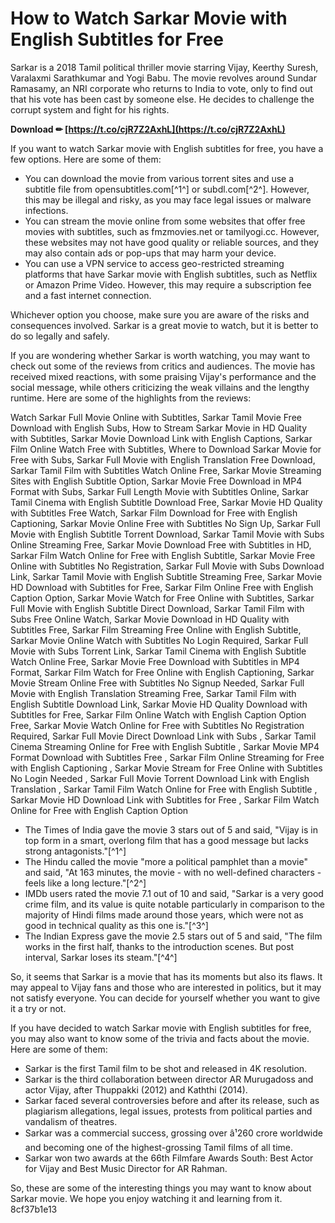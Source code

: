 # How to Watch Sarkar Movie with English Subtitles for Free
 
Sarkar is a 2018 Tamil political thriller movie starring Vijay, Keerthy Suresh, Varalaxmi Sarathkumar and Yogi Babu. The movie revolves around Sundar Ramasamy, an NRI corporate who returns to India to vote, only to find out that his vote has been cast by someone else. He decides to challenge the corrupt system and fight for his rights.
 
**Download ✏ [https://t.co/cjR7Z2AxhL](https://t.co/cjR7Z2AxhL)**


 
If you want to watch Sarkar movie with English subtitles for free, you have a few options. Here are some of them:
 
- You can download the movie from various torrent sites and use a subtitle file from opensubtitles.com[^1^] or subdl.com[^2^]. However, this may be illegal and risky, as you may face legal issues or malware infections.
- You can stream the movie online from some websites that offer free movies with subtitles, such as fmzmovies.net or tamilyogi.cc. However, these websites may not have good quality or reliable sources, and they may also contain ads or pop-ups that may harm your device.
- You can use a VPN service to access geo-restricted streaming platforms that have Sarkar movie with English subtitles, such as Netflix or Amazon Prime Video. However, this may require a subscription fee and a fast internet connection.

Whichever option you choose, make sure you are aware of the risks and consequences involved. Sarkar is a great movie to watch, but it is better to do so legally and safely.

If you are wondering whether Sarkar is worth watching, you may want to check out some of the reviews from critics and audiences. The movie has received mixed reactions, with some praising Vijay's performance and the social message, while others criticizing the weak villains and the lengthy runtime. Here are some of the highlights from the reviews:
 
Watch Sarkar Full Movie Online with Subtitles,  Sarkar Tamil Movie Free Download with English Subs,  How to Stream Sarkar Movie in HD Quality with Subtitles,  Sarkar Movie Download Link with English Captions,  Sarkar Film Online Watch Free with Subtitles,  Where to Download Sarkar Movie for Free with Subs,  Sarkar Full Movie with English Translation Free Download,  Sarkar Tamil Film with Subtitles Watch Online Free,  Sarkar Movie Streaming Sites with English Subtitle Option,  Sarkar Movie Free Download in MP4 Format with Subs,  Sarkar Full Length Movie with Subtitles Online,  Sarkar Tamil Cinema with English Subtitle Download Free,  Sarkar Movie HD Quality with Subtitles Free Watch,  Sarkar Film Download for Free with English Captioning,  Sarkar Movie Online Free with Subtitles No Sign Up,  Sarkar Full Movie with English Subtitle Torrent Download,  Sarkar Tamil Movie with Subs Online Streaming Free,  Sarkar Movie Download Free with Subtitles in HD,  Sarkar Film Watch Online for Free with English Subtitle,  Sarkar Movie Free Online with Subtitles No Registration,  Sarkar Full Movie with Subs Download Link,  Sarkar Tamil Movie with English Subtitle Streaming Free,  Sarkar Movie HD Download with Subtitles for Free,  Sarkar Film Online Free with English Caption Option,  Sarkar Movie Watch for Free Online with Subtitles,  Sarkar Full Movie with English Subtitle Direct Download,  Sarkar Tamil Film with Subs Free Online Watch,  Sarkar Movie Download in HD Quality with Subtitles Free,  Sarkar Film Streaming Free Online with English Subtitle,  Sarkar Movie Online Watch with Subtitles No Login Required,  Sarkar Full Movie with Subs Torrent Link,  Sarkar Tamil Cinema with English Subtitle Watch Online Free,  Sarkar Movie Free Download with Subtitles in MP4 Format,  Sarkar Film Watch for Free Online with English Captioning,  Sarkar Movie Stream Online Free with Subtitles No Signup Needed,  Sarkar Full Movie with English Translation Streaming Free,  Sarkar Tamil Film with English Subtitle Download Link,  Sarkar Movie HD Quality Download with Subtitles for Free,  Sarkar Film Online Watch with English Caption Option Free,  Sarkar Movie Watch Online for Free with Subtitles No Registration Required,  Sarkar Full Movie Direct Download Link with Subs ,  Sarkar Tamil Cinema Streaming Online for Free with English Subtitle ,  Sarkar Movie MP4 Format Download with Subtitles Free ,  Sarkar Film Online Streaming for Free with English Captioning ,  Sarkar Movie Stream for Free Online with Subtitles No Login Needed ,  Sarkar Full Movie Torrent Download Link with English Translation ,  Sarkar Tamil Film Watch Online for Free with English Subtitle ,  Sarkar Movie HD Download Link with Subtitles for Free ,  Sarkar Film Watch Online for Free with English Caption Option

- The Times of India gave the movie 3 stars out of 5 and said, "Vijay is in top form in a smart, overlong film that has a good message but lacks strong antagonists."[^1^]
- The Hindu called the movie "more a political pamphlet than a movie" and said, "At 163 minutes, the movie - with no well-defined characters - feels like a long lecture."[^2^]
- IMDb users rated the movie 7.1 out of 10 and said, "Sarkar is a very good crime film, and its value is quite notable particularly in comparison to the majority of Hindi films made around those years, which were not as good in technical quality as this one is."[^3^]
- The Indian Express gave the movie 2.5 stars out of 5 and said, "The film works in the first half, thanks to the introduction scenes. But post interval, Sarkar loses its steam."[^4^]

So, it seems that Sarkar is a movie that has its moments but also its flaws. It may appeal to Vijay fans and those who are interested in politics, but it may not satisfy everyone. You can decide for yourself whether you want to give it a try or not.

If you have decided to watch Sarkar movie with English subtitles for free, you may also want to know some of the trivia and facts about the movie. Here are some of them:

- Sarkar is the first Tamil film to be shot and released in 4K resolution.
- Sarkar is the third collaboration between director AR Murugadoss and actor Vijay, after Thuppakki (2012) and Kaththi (2014).
- Sarkar faced several controversies before and after its release, such as plagiarism allegations, legal issues, protests from political parties and vandalism of theatres.
- Sarkar was a commercial success, grossing over â¹260 crore worldwide and becoming one of the highest-grossing Tamil films of all time.
- Sarkar won two awards at the 66th Filmfare Awards South: Best Actor for Vijay and Best Music Director for AR Rahman.

So, these are some of the interesting things you may want to know about Sarkar movie. We hope you enjoy watching it and learning from it.
 8cf37b1e13
 

